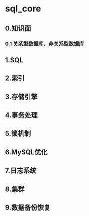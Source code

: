 # sql_core



## 0.知识面

### 0.1 关系型数据库、非关系型数据库







## 1.SQL





## 2.索引







## 3.存储引擎





## 4.事务处理





## 5.锁机制





## 6.MySQL优化





## 7.日志系统





## 8.集群





## 9.数据备份恢复































































